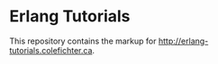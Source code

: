 Erlang Tutorials
================

This repository contains the markup for http://erlang-tutorials.colefichter.ca.
